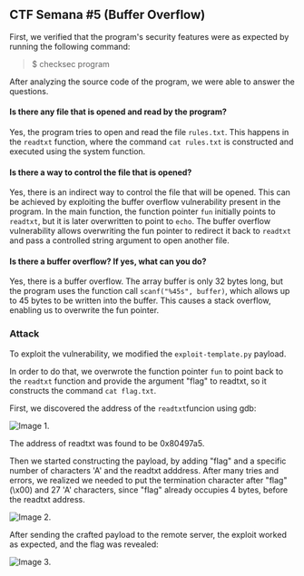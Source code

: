 ## CTF Semana #5 (Buffer Overflow)

First, we verified that the program's security features were as expected by running the following command:
> $ checksec program

After analyzing the source code of the program, we were able to answer the questions.

#### Is there any file that is opened and read by the program?
Yes, the program tries to open and read the file ```rules.txt```. This happens in the ```readtxt``` function, where the command ```cat rules.txt``` is constructed and executed using the system function.

#### Is there a way to control the file that is opened?
Yes, there is an indirect way to control the file that will be opened. This can be achieved by exploiting the buffer overflow vulnerability present in the program.
In the main function, the function pointer ```fun``` initially points to ```readtxt```, but it is later overwritten to point to ```echo```.
The buffer overflow vulnerability allows overwriting the fun pointer to redirect it back to ```readtxt``` and pass a controlled string argument to open another file.

#### Is there a buffer overflow? If yes, what can you do?
Yes, there is a buffer overflow. The array buffer is only 32 bytes long, but the program uses the function call ```scanf("%45s", buffer)```, which allows up to 45 bytes to be written into the buffer. This causes a stack overflow, enabling us to overwrite the fun pointer.

### Attack
To exploit the vulnerability, we modified the ```exploit-template.py``` payload.

In order to do that, we overwrote the function pointer ```fun``` to point back to the ```readtxt``` function and provide the argument "flag" to readtxt, so it constructs the command ```cat flag.txt```.

First, we discovered the address of the ```readtxt```funcion using gdb:

![Image 1.](https://git.fe.up.pt/fsi/fsi2425/logs/l05g06/-/raw/main/Images/CTF5_img1.png)

The address of readtxt was found to be 0x80497a5.

Then we started constructing the payload, by adding "flag" and a specific number of characters 'A' and the readtxt adddress.
After many tries and errors, we realized we needed to put the termination character after "flag" (\x00) and 27 'A' characters, since "flag" already occupies 4 bytes, before the readtxt address.

![Image 2.](https://git.fe.up.pt/fsi/fsi2425/logs/l05g06/-/raw/main/Images/CTF5_img2.png)

After sending the crafted payload to the remote server, the exploit worked as expected, and the flag was revealed:

![Image 3.](https://git.fe.up.pt/fsi/fsi2425/logs/l05g06/-/raw/main/Images/CTF5_flag.png)